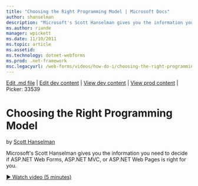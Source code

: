 ```yaml
---
title: "Choosing the Right Programming Model | Microsoft Docs"
author: shanselman
description: "Microsoft's Scott Hanselman gives you the information you need to decide if ASP.NET Web Forms, ASP.NET MVC, or ASP.NET Web Pages is right for you."
ms.author: riande
manager: wpickett
ms.date: 11/10/2011
ms.topic: article
ms.assetid: 
ms.technology: dotnet-webforms
ms.prod: .net-framework
msc.legacyurl: /web-forms/videos/how-do-i/choosing-the-right-programming-model
---
```

[Edit .md file](C:\Projects\msc\dev\Msc.Www\Web.ASP\App_Data\github\web-forms\videos\how-do-i\choosing-the-right-programming-model.md) | [Edit dev content](http://www.aspdev.net/umbraco#/content/content/edit/26516) | [View dev content](http://docs.aspdev.net/tutorials/web-forms/videos/how-do-i/choosing-the-right-programming-model.html) | [View prod content](http://www.asp.net/web-forms/videos/how-do-i/choosing-the-right-programming-model) | Picker: 33539

Choosing the Right Programming Model
====================
by [Scott Hanselman](https://github.com/shanselman)

Microsoft's Scott Hanselman gives you the information you need to decide if ASP.NET Web Forms, ASP.NET MVC, or ASP.NET Web Pages is right for you.

[&#9654; Watch video (5 minutes)](https://channel9.msdn.com/Blogs/ASP-NET-Site-Videos/choosing-the-right-programming-model)
